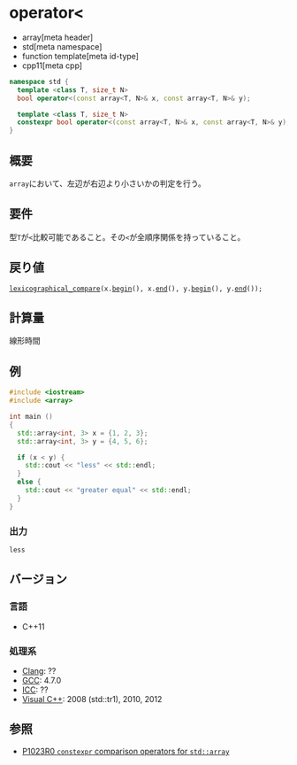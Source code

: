 # operator<
* array[meta header]
* std[meta namespace]
* function template[meta id-type]
* cpp11[meta cpp]

```cpp
namespace std {
  template <class T, size_t N>
  bool operator<(const array<T, N>& x, const array<T, N>& y);           // C++11

  template <class T, size_t N>
  constexpr bool operator<(const array<T, N>& x, const array<T, N>& y); // C++20
}
```

## 概要
`array`において、左辺が右辺より小さいかの判定を行う。


## 要件
型`T`が`<`比較可能であること。その`<`が全順序関係を持っていること。


## 戻り値
[`lexicographical_compare`](/reference/algorithm/lexicographical_compare.md)`(x.`[`begin`](begin.md)`(), x.`[`end`](end.md)`(), y.`[`begin`](begin.md)`(), y.`[`end`](end.md)`());`


## 計算量
線形時間


## 例
```cpp example
#include <iostream>
#include <array>

int main ()
{
  std::array<int, 3> x = {1, 2, 3};
  std::array<int, 3> y = {4, 5, 6};

  if (x < y) {
    std::cout << "less" << std::endl;
  }
  else {
    std::cout << "greater equal" << std::endl;
  }
}
```

### 出力
```
less
```


## バージョン
### 言語
- C++11


### 処理系
- [Clang](/implementation.md#clang): ??
- [GCC](/implementation.md#gcc): 4.7.0
- [ICC](/implementation.md#icc): ??
- [Visual C++](/implementation.md#visual_cpp): 2008 (std::tr1), 2010, 2012


## 参照
- [P1023R0 `constexpr` comparison operators for `std::array`](http://www.open-std.org/jtc1/sc22/wg21/docs/papers/2018/p1023r0.pdf)
